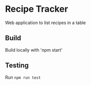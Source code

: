 # Recipe Tracker

Web application to list recipes in a table

## Build
Build locally with 'npm start'

## Testing
Run `npm run test`

